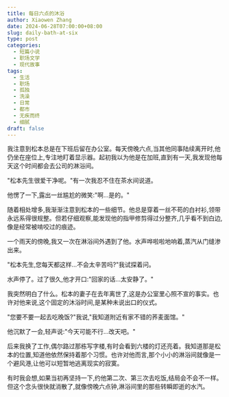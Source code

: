 ```yaml
---
title: 每日六点的沐浴
author: Xiaowen Zhang
date: 2024-06-28T07:00:00+08:00
slug: daily-bath-at-six
type: post
categories:
  - 短篇小说
  - 职场文学
  - 现代故事
tags:
  - 生活
  - 职场
  - 孤独
  - 洗澡
  - 日常
  - 都市
  - 无疾而终
  - 细腻
draft: false
---
```


我注意到松本总是在下班后留在办公室。每天傍晚六点,当其他同事陆续离开时,他仍坐在座位上,专注地盯着显示器。起初我以为他是在加班,直到有一天,我发现他每天这个时间都会去公司的淋浴间。

"松本先生很爱干净呢。"有一次我忍不住在茶水间说道。

他愣了一下,露出一丝尴尬的微笑:"啊...是的。"

随着相处增多,我渐渐注意到松本的一些细节。他总是穿着一丝不苟的白衬衫,领带永远系得很规整。但若仔细观察,能发现他的指甲修剪得过分整齐,几乎看不到白边,像是经常被啃咬过的痕迹。

一个雨天的傍晚,我又一次在淋浴间外遇到了他。水声哗啦啦地响着,蒸汽从门缝渗出来。

"松本先生,您每天都这样...不会太辛苦吗?"我试探着问。

水声停了。过了很久,他才开口:"回家的话...太安静了。"

我突然明白了什么。松本的妻子在去年离世了,这是办公室里心照不宣的事实。也许对他来说,这个固定的沐浴时间,是某种未说出口的仪式。

"您要不要一起去吃晚饭?"我说,"我知道附近有家不错的荞麦面馆。"

他沉默了一会,轻声说:"今天可能不行...改天吧。"

后来我换了工作,偶尔路过那栋写字楼,有时会看到六楼的灯还亮着。我知道那是松本的位置,知道他依然保持着那个习惯。也许对他而言,那个小小的淋浴间就像是一个避风港,让他可以短暂地逃离现实的寂寞。

有时我会想,如果当初再坚持一下,约他第二次、第三次去吃饭,结局会不会不一样。但这个念头很快就消散了,就像傍晚六点钟,淋浴间里的那些转瞬即逝的水汽。